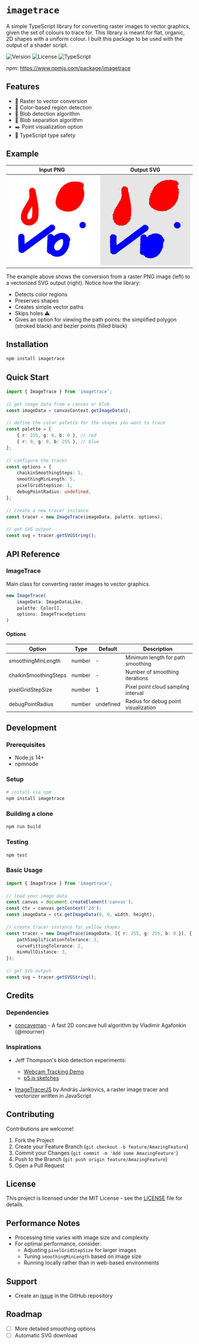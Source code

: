 # `imagetrace`

A simple TypeScript library for converting raster images to vector graphics, given the set of colours to trace for. This library is meant for flat, organic, 2D shapes with a uniform colour. I built this package to be used with the output of a shader script.

![Version](https://img.shields.io/badge/version-1.0.0-blue.svg)
![License](https://img.shields.io/badge/license-MIT-green.svg)
![TypeScript](https://img.shields.io/badge/TypeScript-5.9+-blue.svg)

npm: https://www.npmjs.com/package/imagetrace

## Features

-   🔄 Raster to vector conversion
-   🎯 Color-based region detection
-   🎨 Blob detection algorithm
-   🤹 Blob separation algorithm
-   ✒️ Point visualization option
-   💪 TypeScript type safety

## Example

|          Input PNG           |              Output SVG              |
| :--------------------------: | :----------------------------------: |
| ![Input](test/test-1080.png) | ![Output](test/output/test-1080.svg) |

The example above shows the conversion from a raster PNG image (left) to a vectorized SVG output (right). Notice how the library:

-   Detects color regions
-   Preserves shapes
-   Creates simple vector paths
-   Skips holes ⚠️
-   Gives an option for viewing the path points: the simplified polygon (stroked black) and bezier points (filled black)

## Installation

```bash
npm install imagetrace
```

## Quick Start

```typescript
import { ImageTrace } from 'imagetrace';

// get image data from a canvas or blob
const imageData = canvasContext.getImageData();

// define the color palette for the shapes you want to trace
const palette = [
	{ r: 255, g: 0, b: 0 }, // red
	{ r: 0, g: 0, b: 255 }, // blue
];

// configure the tracer
const options = {
	chaikinSmoothingSteps: 5,
	smoothingMinLength: 5,
	pixelGridStepSize: 1,
	debugPointRadius: undefined,
};

// create a new tracer instance
const tracer = new ImageTrace(imageData, palette, options);

// get SVG output
const svg = tracer.getSVGString();
```

## API Reference

### ImageTrace

Main class for converting raster images to vector graphics.

```typescript
new ImageTrace(
    imageData: ImageDataLike,
    palette: Color[],
    options: ImageTraceOptions
)
```

#### Options

| Option                | Type   | Default   | Description                          |
| --------------------- | ------ | --------- | ------------------------------------ |
| smoothingMinLength    | number | -         | Minimum length for path smoothing    |
| chaikinSmoothingSteps | number | -         | Number of smoothing iterations       |
| pixelGridStepSize     | number | 1         | Pixel point cloud sampling interval  |
| debugPointRadius      | number | undefined | Radius for debug point visualization |

## Development

### Prerequisites

-   Node.js 14+
-   npmnode

### Setup

```bash
# install via npm
npm install imagetrace
```

### Building a clone

```bash
npm run build
```

### Testing

```bash
npm test
```

### Basic Usage

```typescript
import { ImageTrace } from 'imagetrace';

// load your image data
const canvas = document.createElement('canvas');
const ctx = canvas.getContext('2d');
const imageData = ctx.getImageData(0, 0, width, height);

// create tracer instance for yellow shapes
const tracer = new ImageTrace(imageData, [{ r: 255, g: 255, b: 0 }], {
	pathSimplificationTolerance: 3,
	curveFittingTolerance: 2,
	minHullDistance: 3,
});

// get SVG output
const svg = tracer.getSVGString();
```

## Credits

### Dependencies

-   [concaveman](https://github.com/mapbox/concaveman) - A fast 2D concave hull algorithm by Vladimir Agafonkin (@mourner)

### Inspirations

-   Jeff Thompson's blob detection experiments:

    -   [Webcam Tracking Demo](https://www.youtube.com/watch?v=G7u26vfiUX8)
    -   [p5.js sketches](https://editor.p5js.org/jeffThompson/sketches/rFeSWevtU)

-   [ImageTracerJS](https://github.com/jankovicsandras/imagetracerjs) by András Jankovics, a raster image tracer and vectorizer written in JavaScript

## Contributing

Contributions are welcome!

1. Fork the Project
2. Create your Feature Branch (`git checkout -b feature/AmazingFeature`)
3. Commit your Changes (`git commit -m 'Add some AmazingFeature'`)
4. Push to the Branch (`git push origin feature/AmazingFeature`)
5. Open a Pull Request

## License

This project is licensed under the MIT License - see the [LICENSE](LICENSE) file for details.

## Performance Notes

-   Processing time varies with image size and complexity
-   For optimal performance, consider:
    -   Adjusting `pixelGridStepSize` for larger images
    -   Tuning `smoothingMinLength` based on image size
    -   Running locally rather than in web-based environments

## Support

-   Create an [issue](https://github.com/aidanwyber/imagetrace/issues) in the GitHub repository

## Roadmap

-   [ ] More detailed smoothing options
-   [ ] Automatic SVG download
